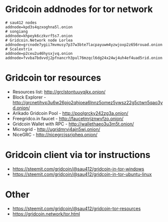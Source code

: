 # Gridcoin addnodes for tor network
```
# sau412 nodes
addnode=kpd3s4qzxoghna5l.onion
# songiang
addnode=khpeyk6czkvrf5s7.onion
# Gridcoin.Network node Lorlea
addnode=grcnode7ygii7mvmusy7p37w3bte7lacpayuwm4yzwjoxp2z656rouad.onion
# Scalextrix
addnode=p2ceu2u46hysxjvq.onion
addnode=fvvba7bdvvdj2pfnancrh3pul76mzqcl6dg24x24wj4uh4ef4uad5rid.onion
```

# Gridcoin tor resources
* Resources list: http://grclstontuuyqjkx.onion/
* Block Explorer - http://grcnetihvp3u6w26pjo2qhjoea6lnnz5omez5ywsz22g5ctwn5qao3yd.onion/
* Arikado Gridcoin Pool - http://poolgrcky242zg3a.onion/
* Freegridco.in faucet - http://faucetmrjznwvfzo.onion/
* Gridcoin Wallet with RPC - http://wallethaeo3u3m5t.onion/
* Microgrid - http://ugridmrvj4ajn5wj.onion/
* NiceGRC - http://nicegrcjssrjoheq.onion/

# Gridcoin client via tor instructions
* https://steemit.com/gridcoin/@sau412/gridcoin-in-tor-windows
* https://steemit.com/gridcoin/@sau412/gridcoin-in-tor-ubuntu-linux

# Other
* https://steemit.com/gridcoin/@sau412/gridcoin-tor-resources
* https://gridcoin.network/tor.html
